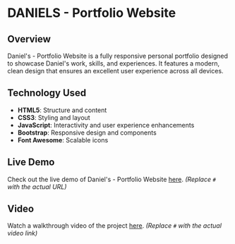 # DANIELS - Portfolio Website

## Overview

Daniel's - Portfolio Website is a fully responsive personal portfolio designed to showcase Daniel's work, skills, and experiences. It features a modern, clean design that ensures an excellent user experience across all devices.

## Technology Used

- **HTML5**: Structure and content
- **CSS3**: Styling and layout
- **JavaScript**: Interactivity and user experience enhancements
- **Bootstrap**: Responsive design and components
- **Font Awesome**: Scalable icons

## Live Demo

Check out the live demo of Daniel's - Portfolio Website [here](#). _(Replace `#` with the actual URL)_

## Video

Watch a walkthrough video of the project [here](#). _(Replace `#` with the actual video link)_
